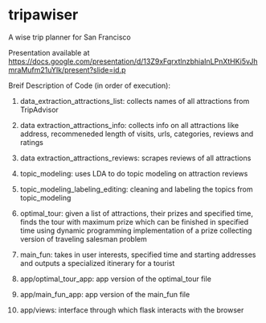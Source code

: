 # tripawiser
A wise trip planner for San Francisco

Presentation available at https://docs.google.com/presentation/d/13Z9xFqrxtlnzbhiaInLPnXtHKi5vJhmraMufm21uYIk/present?slide=id.p

Breif Description of Code (in order of execution):

1. data_extraction_attractions_list: collects names of all attractions from TripAdvisor

2. data extraction_attractions_info: collects info on all attractions like address, recommeneded length of visits, urls, categories, reviews and ratings

3. data extraction_attractions_reviews: scrapes reviews of all attractions

4. topic_modeling: uses LDA to do topic modeling on attraction reviews

5. topic_modeling_labeling_editing: cleaning and labeling the topics from topic_modeling

6. optimal_tour: given a list of attractions, their prizes and specified time, finds the tour with maximum prize which can be finished in specified time using dynamic programming implementation of a prize collecting version of traveling salesman problem

7. main_fun: takes in user interests, specified time and starting addresses and outputs a specialized itinerary for a tourist

8. app/optimal_tour_app: app version of the optimal_tour file

9. app/main_fun_app: app version of the main_fun file

10. app/views: interface through which flask interacts with the browser